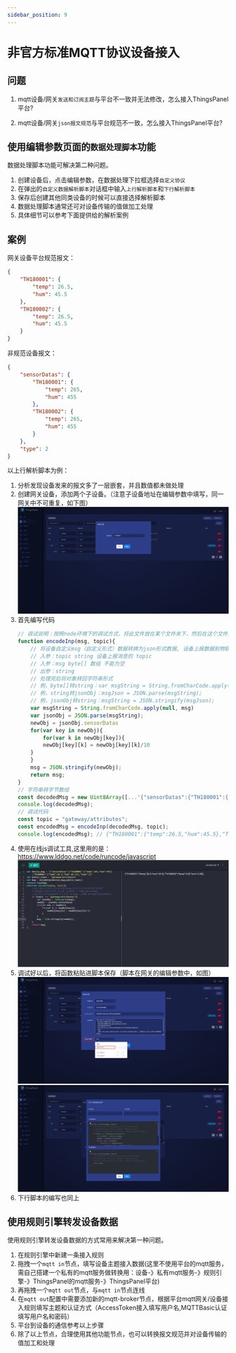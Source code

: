 ```yaml
---
sidebar_position: 9
---
```


# 非官方标准MQTT协议设备接入

## 问题

1. mqtt设备/网关`发送和订阅主题`与平台不一致并无法修改，怎么接入ThingsPanel平台?
   
2. mqtt设备/网关`json报文规范`与平台规范不一致，怎么接入ThingsPanel平台?

  
## 使用编辑参数页面的`数据处理脚本`功能

数据处理脚本功能可解决第二种问题。

1. 创建设备后，点击编辑参数，在数据处理下拉框选择`自定义协议`
2. 在弹出的`自定义数据解析脚本`对话框中输入`上行解析脚本`和`下行解析脚本`
3. 保存后创建其他同类设备的时候可以直接选择解析脚本
4. 数据处理脚本通常还可对设备传输的值做加工处理
5. 具体细节可以参考下面提供给的解析案例

## 案例

网关设备平台规范报文：

```json
{
	"TH180001": {
		"temp": 26.5,
		"hum": 45.5
	},
	"TH180002": {
		"temp": 26.5,
		"hum": 45.5
	}
}
```

非规范设备报文：
```json
{
	"sensorDatas": {
		"TH180001": {
			"temp": 265,
			"hum": 455
		},
		"TH180002": {
			"temp": 265,
			"hum": 455
		}
	},
	"type": 2
}
```
以上行解析脚本为例：

1. 分析发现设备发来的报文多了一层嵌套，并且数值都未做处理
2. 创建网关设备，添加两个子设备。（注意子设备地址在编辑参数中填写，同一网关中不可重复，如下图）
![](./image/compatible_device_02.png)
3. 首先编写代码
    ```javascript
    // 调试说明：按照node环境下的调试方式，将此文件放在某个文件夹下，然后在这个文件夹下执行 node ThingsPanelScriptTestDemo.js
	function encodeInp(msg, topic){
	    // 将设备自定义msg（自定义形式）数据转换为json形式数据, 设备上报数据到物联网平台时调用
	    // 入参：topic string 设备上报消息的 topic
	    // 入参：msg byte[] 数组 不能为空
	    // 出参：string
	    // 处理完后将对象转回字符串形式
	    // 例，byte[]转string：var msgString = String.fromCharCode.apply(null, msg);
	    // 例，string转jsonObj：msgJson = JSON.parse(msgString);
	    // 例，jsonObj转string：msgString = JSON.stringify(msgJson);
	    var msgString = String.fromCharCode.apply(null, msg)
	    var jsonObj = JSON.parse(msgString);
	    newObj = jsonObj.sensorDatas
	    for(var key in newObj){
	        for(var k in newObj[key]){
		    newObj[key][k] = newObj[key][k]/10
		}
	    }
	    msg = JSON.stringify(newObj);
	    return msg;
	}
	// 字符串转字节数组
	const decodedMsg = new Uint8Array([...'{"sensorDatas":{"TH180001":{"temp":265,"hum":455},"TH180002":{"temp":26.5,"hum":45.5}},"type":2}'].map(c => c.charCodeAt(0)));
	console.log(decodedMsg);
	// 调试代码
	const topic = "gateway/attributes";
	const encodedMsg = encodeInp(decodedMsg, topic);
	console.log(encodedMsg); // {"TH180001":{"temp":26.5,"hum":45.5},"TH180002":{"temp":2.65,"hum":4.55}}注意：控制台的输出结果一定不包含转义字符，否则平台无法解析
    ```
4. 使用在线js调试工具,这里用的是：https://www.lddgo.net/code/runcode/javascript
![](./image/compatible_device_01.png)
5. 调试好以后，将函数粘贴进脚本保存（脚本在网关的编辑参数中，如图）
![](./image/compatible_device_03.png)
![](./image/compatible_device_04.png)
6. 下行脚本的编写也同上
## 使用规则引擎转发设备数据

使用规则引擎转发设备数据的方式常用来解决第一种问题。

1. 在规则引擎中新建一条接入规则
2. 拖拽一个`mqtt in`节点，填写设备主题接入数据(这里不使用平台的mqtt服务，需自己搭建一个私有的mqtt服务做转换用：设备-》私有mqtt服务-》规则引擎-》ThingsPanel的mqtt服务-》ThingsPanel平台)
3. 再拖拽一个`mqtt out`节点，与`mqtt in`节点连线
4. 在`mqtt out`配置中需要添加新的mqtt-broker节点，根据平台mqtt网关/设备接入规则填写主题和认证方式（AccessToken接入填写用户名,MQTTBasic认证填写用户名和密码）
5. 平台到设备的通信参考以上步骤
6. 除了以上节点，合理使用其他功能节点，也可以转换报文规范并对设备传输的值加工和处理
 

